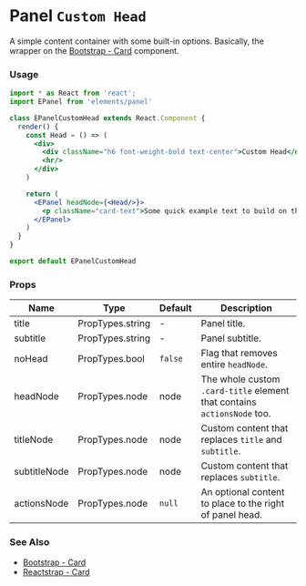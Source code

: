 # Panel `Custom Head`

A simple content container with some built-in options. Basically, the wrapper on the [Bootstrap - Card](http://getbootstrap.com/docs/4.0/components/card/) component.

<!-- STORY -->

### Usage

```js
import * as React from 'react';
import EPanel from 'elements/panel'
```
```jsx
class EPanelCustomHead extends React.Component {
  render() {
    const Head = () => (
      <div>
        <div className="h6 font-weight-bold text-center">Custom Head</div>
        <hr/>
      </div>
    )

    return (
      <EPanel headNode={<Head/>}>
        <p className="card-text">Some quick example text to build on the card title and make up the bulk of the card content.</p>
      </EPanel>
    )
  }
}

export default EPanelCustomHead
```

### Props

| Name         | Type             | Default | Description |
|--------------|------------------|---------|-------------|
| title        | PropTypes.string | -       | Panel title. |
| subtitle     | PropTypes.string | -       | Panel subtitle. |
| noHead       | PropTypes.bool   | `false` | Flag that removes entire `headNode`. |
| headNode     | PropTypes.node   | node    | The whole custom `.card-title` element that contains `actionsNode` too. |
| titleNode    | PropTypes.node   | node    | Custom content that replaces `title` and `subtitle`. |
| subtitleNode | PropTypes.node   | node    | Custom content that replaces `subtitle`. |
| actionsNode  | PropTypes.node   | `null`  | An optional content to place to the right of panel head. |


### See Also
- [Bootstrap - Card](http://getbootstrap.com/docs/4.0/components/card/)
- [Reactstrap - Card](https://reactstrap.github.io/components/card/)
